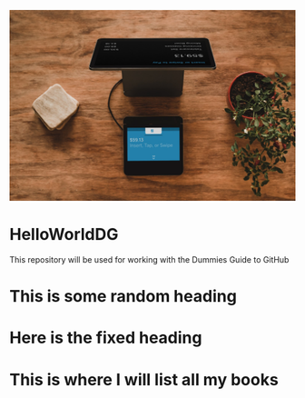 ![headshot](unpslash.jpg)

# HelloWorldDG
This repository will be used for working with the Dummies Guide to GitHub

# This is some random heading

# Here is the fixed heading

# This is where I will list all my books
